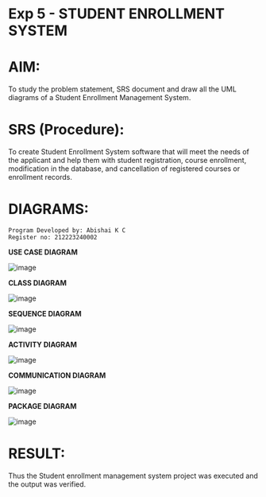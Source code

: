 # Exp 5 - STUDENT ENROLLMENT SYSTEM
# AIM:
To study the problem statement, SRS document and draw all the UML diagrams of a Student Enrollment Management System.

# SRS (Procedure):
To create Student Enrollment System software that will meet the needs of the applicant and help them with student registration, course enrollment, modification in the database, and cancellation of registered courses or enrollment records.
# DIAGRAMS:
```
Program Developed by: Abishai K C
Register no: 212223240002

```

**USE CASE DIAGRAM**

![image](https://github.com/user-attachments/assets/ba5559ef-9286-4c3e-ad6b-33841815638a)

**CLASS DIAGRAM**

![image](https://github.com/user-attachments/assets/81f10db2-614b-4b6c-9bd7-ef88422be2b5)

**SEQUENCE DIAGRAM**

![image](https://github.com/user-attachments/assets/fecc10a1-8127-4bb5-8390-c8591dd1c4b6)

**ACTIVITY DIAGRAM**

![image](https://github.com/user-attachments/assets/7d404f88-6d25-43aa-b8cc-ca2788c5f85d)

**COMMUNICATION DIAGRAM**

![image](https://github.com/user-attachments/assets/96752cd3-b724-4303-8c91-0f5abd9933c6)

**PACKAGE DIAGRAM**

![image](https://github.com/user-attachments/assets/4406cc27-9674-4df2-8652-6224dad91e55)


# RESULT:
Thus the Student enrollment management system project was executed and the output was verified.
